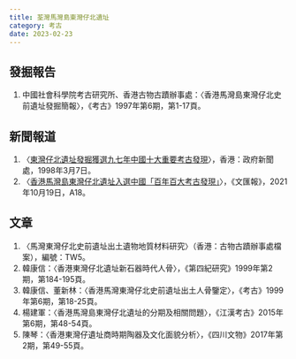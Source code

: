 ```yaml
---
title: 荃灣馬灣島東灣仔北遺址
category: 考古
date: 2023-02-23
---
```

## 發掘報告
1. 中國社會科學院考古研究所、香港古物古蹟辦事處：〈香港馬灣島東灣仔北史前遺址發掘簡報〉，《考古》1997年第6期，第1-17頁。
## 新聞報道
1. 〈[東灣仔北遺址發掘獲選九七年中國十大重要考古發現](https://www.info.gov.hk/isd/news/dib/c0307.htm)〉，香港：政府新聞處，1998年3月7日。
2. 〈[香港馬灣島東灣仔北遺址入選中國「百年百大考古發現」](https://dw-media.tkww.hk/epaper/wwp/20211019/a18-1019.pdf)〉，《文匯報》，2021年10月19日，A18。
## 文章
1. 〈馬灣東灣仔北史前遺址出土遺物地質材料研究〉（香港：古物古蹟辦事處檔案），編號：TW5。
2. 韓康信：〈香港東灣仔北遺址新石器時代人骨〉，《第四紀研究》1999年第2期，第184-195頁。
3. 韓康信、董新林：〈香港馬灣東灣仔北史前遺址出土人骨鑒定〉，《考古》1999年第6期，第18-25頁。
4. 楊建軍：〈香港馬灣島東灣仔北遺址的分期及相關問題〉，《江漢考古》2015年第6期，第48-54頁。
5. 陳琴：〈香港東灣仔遺址商時期陶器及文化面貌分析〉，《四川文物》2017年第2期，第49-55頁。
